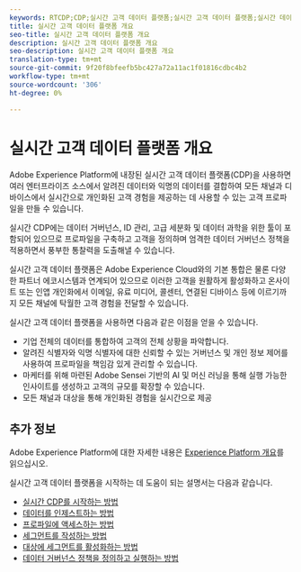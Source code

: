 ```yaml
---
keywords: RTCDP;CDP;실시간 고객 데이터 플랫폼;실시간 고객 데이터 플랫폼;실시간 데이터 플랫폼;실시간 cdp;cdp;고객 AI
title: 실시간 고객 데이터 플랫폼 개요
seo-title: 실시간 고객 데이터 플랫폼 개요
description: 실시간 고객 데이터 플랫폼 개요
seo-description: 실시간 고객 데이터 플랫폼 개요
translation-type: tm+mt
source-git-commit: 9f20f8bfeefb5bc427a72a11ac1f01816cdbc4b2
workflow-type: tm+mt
source-wordcount: '306'
ht-degree: 0%

---
```



# 실시간 고객 데이터 플랫폼 개요

Adobe Experience Platform에 내장된 실시간 고객 데이터 플랫폼(CDP)을 사용하면 여러 엔터프라이즈 소스에서 알려진 데이터와 익명의 데이터를 결합하여 모든 채널과 디바이스에서 실시간으로 개인화된 고객 경험을 제공하는 데 사용할 수 있는 고객 프로파일을 만들 수 있습니다.

실시간 CDP에는 데이터 거버넌스, ID 관리, 고급 세분화 및 데이터 과학을 위한 툴이 포함되어 있으므로 프로파일을 구축하고 고객을 정의하며 엄격한 데이터 거버넌스 정책을 적용하면서 풍부한 통찰력을 도출해낼 수 있습니다.

실시간 고객 데이터 플랫폼은 Adobe Experience Cloud와의 기본 통합은 물론 다양한 파트너 에코시스템과 연계되어 있으므로 이러한 고객을 원활하게 활성화하고 온사이트 또는 인앱 개인화에서 이메일, 유료 미디어, 콜센터, 연결된 디바이스 등에 이르기까지 모든 채널에 탁월한 고객 경험을 전달할 수 있습니다.

실시간 고객 데이터 플랫폼을 사용하면 다음과 같은 이점을 얻을 수 있습니다.

* 기업 전체의 데이터를 통합하여 고객의 전체 상황을 파악합니다.
* 알려진 식별자와 익명 식별자에 대한 신뢰할 수 있는 거버넌스 및 개인 정보 제어를 사용하여 프로파일을 책임감 있게 관리할 수 있습니다.
* 마케터를 위해 마련된 Adobe Sensei 기반의 AI 및 머신 러닝을 통해 실행 가능한 인사이트를 생성하고 고객의 규모를 확장할 수 있습니다.
* 모든 채널과 대상을 통해 개인화된 경험을 실시간으로 제공

## 추가 정보

Adobe Experience Platform에 대한 자세한 내용은 [Experience Platform 개요](../landing/home.md)를 읽으십시오.

실시간 고객 데이터 플랫폼을 시작하는 데 도움이 되는 설명서는 다음과 같습니다.

* [실시간 CDP를 시작하는 방법](get-started.md)
* [데이터를 인제스트하는 방법](sources/sources-overview.md)
* [프로파일에 액세스하는 방법](profile/profile-overview.md)
* [세그먼트를 작성하는 방법](segmentation/segmentation-overview.md)
* [대상에 세그먼트를 활성화하는 방법](destinations/overview.md)
* [데이터 거버넌스 정책을 정의하고 실행하는 방법](privacy/data-governance-overview.md)
